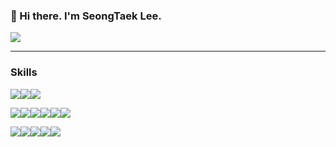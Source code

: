 ### 👋 Hi there. I'm SeongTaek Lee.

<img src="https://img.shields.io/badge/breathmemo@gmail.com-EA4335?style=flat-square&logo=Gmail&logoColor=white"/>

---

### Skills

<img src="https://img.shields.io/badge/HTML-E34F26?style=flat-square&logo=HTML5&logoColor=white"/><img src="https://img.shields.io/badge/CSS-1572B6?style=flat-square&logo=CSS3&logoColor=white"/><img src="https://img.shields.io/badge/JavaScript-F7DF1E?style=flat-square&logo=JavaScript&logoColor=white"/>

<img src="https://img.shields.io/badge/TypeScript-3178C6?style=flat-square&logo=TypeScript&logoColor=white"/><img src="https://img.shields.io/badge/React-61DAFB?style=flat-square&logo=React&logoColor=white"/><img src="https://img.shields.io/badge/Next.js-000000?style=flat-square&logo=Next.js&logoColor=white"/><img src="https://img.shields.io/badge/Sass-CC6699?style=flat-square&logo=Sass&logoColor=white"/><img src="https://img.shields.io/badge/Redux-764ABC?style=flat-square&logo=Redux&logoColor=white"/><img src="https://img.shields.io/badge/Storybook-FF4785?style=flat-square&logo=Storybook&logoColor=white"/>

<img src="https://img.shields.io/badge/Git-F05032?style=flat-square&logo=Git&logoColor=white"/><img src="https://img.shields.io/badge/AWS-232F3E?style=flat-square&logo=Amazon AWS&logoColor=white"/><img src="https://img.shields.io/badge/Sentry-362D59?style=flat-square&logo=Sentry&logoColor=white"/><img src="https://img.shields.io/badge/Firebase-FFCA28?style=flat-square&logo=Firebase&logoColor=white"/><img src="https://img.shields.io/badge/Netlify-00C7B7?style=flat-square&logo=Netlify&logoColor=white"/>


<!--
**breathmemo/breathmemo** is a ✨ _special_ ✨ repository because its `README.md` (this file) appears on your GitHub profile.

Here are some ideas to get you started:

- 🔭 I’m currently working on ...
- 🌱 I’m currently learning ...
- 👯 I’m looking to collaborate on ...
- 🤔 I’m looking for help with ...
- 💬 Ask me about ...
- 📫 How to reach me: ...
- 😄 Pronouns: ...
- ⚡ Fun fact: ...
-->
